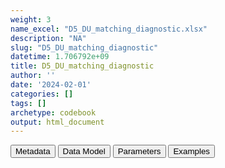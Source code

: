 ```yaml
---
weight: 3
name_excel: "D5_DU_matching_diagnostic.xlsx"
description: "NA"
slug: "D5_DU_matching_diagnostic"
datetime: 1.706792e+09
title: D5_DU_matching_diagnostic
author: ''
date: '2024-02-01'
categories: []
tags: []
archetype: codebook
output: html_document
---
```


<div class="tab">
<button class="tablinks" onclick="openCity(event, &#39;Metadata&#39;)" id="defaultOpen">Metadata</button>
<button class="tablinks" onclick="openCity(event, &#39;Data Model&#39;)">Data Model</button>
<button class="tablinks" onclick="openCity(event, &#39;Parameters&#39;)">Parameters</button>
<button class="tablinks" onclick="openCity(event, &#39;Examples&#39;)">Examples</button>
</div>
<div class="tabcontent"></div>
